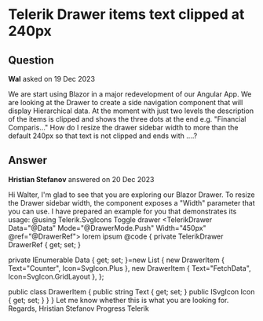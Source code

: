 # Telerik Drawer items text clipped at 240px

## Question

**Wal** asked on 19 Dec 2023

We are start using Blazor in a major redevelopment of our Angular App. We are looking at the Drawer to create a side navigation component that will display Hierarchical data. At the moment with just two levels the description of the items is clipped and shows the three dots at the end e.g. "Financial Comparis..." How do I resize the drawer sidebar width to more than the default 240px so that text is not clipped and ends with ....?

## Answer

**Hristian Stefanov** answered on 20 Dec 2023

Hi Walter, I'm glad to see that you are exploring our Blazor Drawer. To resize the Drawer sidebar width, the component exposes a "Width" parameter that you can use. I have prepared an example for you that demonstrates its usage: @using Telerik.SvgIcons <TelerikButton OnClick="@(()=> DrawerRef.ToggleAsync())" Icon="@SvgIcon.Menu"> Toggle drawer </TelerikButton> <TelerikDrawer Data="@Data" Mode="@DrawerMode.Push" Width="450px" @ref="@DrawerRef"> <DrawerContent> lorem ipsum </DrawerContent> </TelerikDrawer> @code {
private TelerikDrawer <DrawerItem> DrawerRef { get; set; }

private IEnumerable <DrawerItem> Data { get; set; }=new List <DrawerItem> {
new DrawerItem { Text="Counter", Icon=SvgIcon.Plus },
new DrawerItem { Text="FetchData", Icon=SvgIcon.GridLayout },
};

public class DrawerItem
{
public string Text { get; set; }
public ISvgIcon Icon { get; set; }
}
} Let me know whether this is what you are looking for. Regards, Hristian Stefanov Progress Telerik
